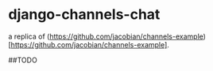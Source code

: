 # django-channels-chat
a replica of (https://github.com/jacobian/channels-example)[https://github.com/jacobian/channels-example].

##TODO
